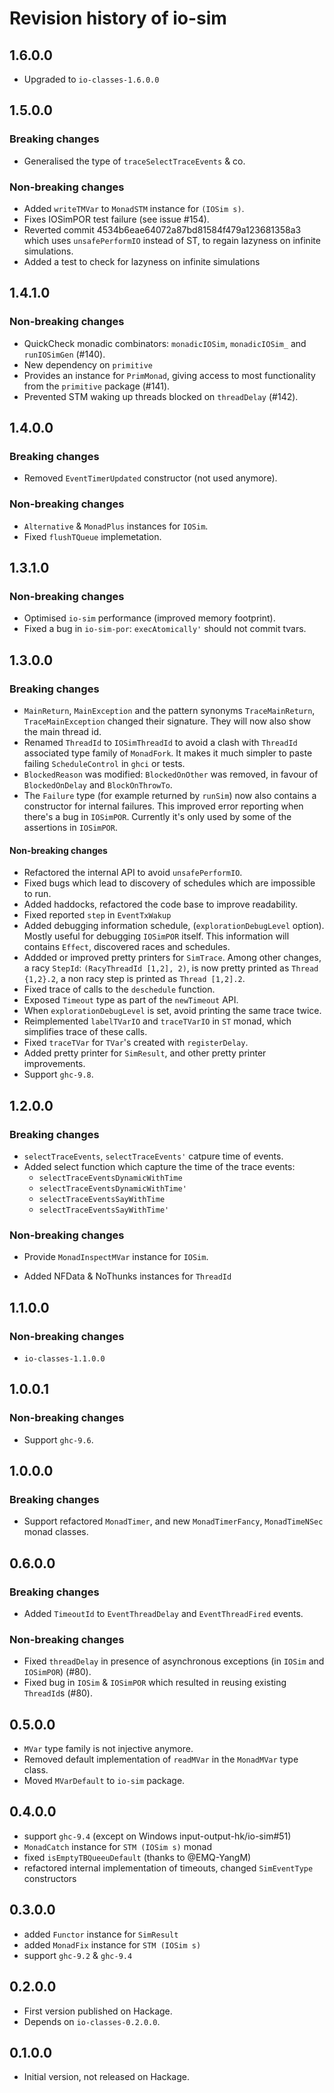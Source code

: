 # Revision history of io-sim

## 1.6.0.0

- Upgraded to `io-classes-1.6.0.0`

## 1.5.0.0

### Breaking changes

- Generalised the type of `traceSelectTraceEvents` & co.

### Non-breaking changes

- Added `writeTMVar` to `MonadSTM` instance for `(IOSim s)`.
- Fixes IOSimPOR test failure (see issue #154).
- Reverted commit 4534b6eae64072a87bd81584f479a123681358a3 which uses
  `unsafePerformIO` instead of ST, to regain lazyness on infinite simulations.
- Added a test to check for lazyness on infinite simulations

## 1.4.1.0

### Non-breaking changes

* QuickCheck monadic combinators: `monadicIOSim`, `monadicIOSim_` and `runIOSimGen` (#140).
* New dependency on `primitive`
* Provides an instance for `PrimMonad`, giving access to most functionality
  from the `primitive` package (#141).
* Prevented STM waking up threads blocked on `threadDelay` (#142).

## 1.4.0.0

### Breaking changes

* Removed `EventTimerUpdated` constructor (not used anymore).

### Non-breaking changes

* `Alternative` & `MonadPlus` instances for `IOSim`.
* Fixed `flushTQueue` implemetation.

## 1.3.1.0

### Non-breaking changes

* Optimised `io-sim` performance (improved memory footprint).
* Fixed a bug in `io-sim-por`: `execAtomically'` should not commit tvars.

## 1.3.0.0

### Breaking changes

* `MainReturn`, `MainException` and the pattern synonyms `TraceMainReturn`,
  `TraceMainException` changed their signature.  They will now also show the main thread id.
* Renamed `ThreadId` to `IOSimThreadId` to avoid a clash with `ThreadId`
  associated type family of `MonadFork`.  It makes it much simpler to paste
  failing `ScheduleControl` in `ghci` or tests.
* `BlockedReason` was modified: `BlockedOnOther` was removed, in favour of `BlockedOnDelay` and `BlockOnThrowTo`.
* The `Failure` type (for example returned by `runSim`) now also contains
  a constructor for internal failures.  This improved error reporting when
  there's a bug in `IOSimPOR`.  Currently it's only used by some of the
  assertions in `IOSimPOR`.

#### Non-breaking changes

* Refactored the internal API to avoid `unsafePerformIO`.
* Fixed bugs which lead to discovery of schedules which are impossible to run.
* Added haddocks, refactored the code base to improve readability.
* Fixed reported `step` in `EventTxWakup`
* Added debugging information schedule, (`explorationDebugLevel` option).
  Mostly useful for debugging `IOSimPOR` itself.  This information will
  contains `Effect`, discovered races and schedules.
* Addded or improved pretty printers for `SimTrace`.  Among other changes,
  a racy `StepId`: `(RacyThreadId [1,2], 2)`, is now pretty printed as `Thread
  {1,2}.2`, a non racy step is printed as `Thread [1,2].2`.
* Fixed trace of calls to the `deschedule` function.
* Exposed `Timeout` type as part of the `newTimeout` API.
* When `explorationDebugLevel` is set, avoid printing the same trace twice.
* Reimplemented `labelTVarIO` and `traceTVarIO` in `ST` monad, which simplifies
  trace of these calls.
* Fixed `traceTVar` for `TVar`'s created with `registerDelay`.
* Added pretty printer for `SimResult`, and other pretty printer improvements.
* Support `ghc-9.8`.

## 1.2.0.0

### Breaking changes

* `selectTraceEvents`, `selectTraceEvents'` catpure time of events.
* Added select function which capture the time of the trace events:
  - `selectTraceEventsDynamicWithTime`
  - `selectTraceEventsDynamicWithTime'`
  - `selectTraceEventsSayWithTime`
  - `selectTraceEventsSayWithTime'`

### Non-breaking changes

* Provide `MonadInspectMVar` instance for `IOSim`.
- Added NFData & NoThunks instances for `ThreadId`

## 1.1.0.0

### Non-breaking changes

* `io-classes-1.1.0.0`

## 1.0.0.1

### Non-breaking changes

* Support `ghc-9.6`.

## 1.0.0.0

### Breaking changes

* Support refactored `MonadTimer`, and new `MonadTimerFancy`, `MonadTimeNSec`
  monad classes.

## 0.6.0.0

### Breaking changes

* Added `TimeoutId` to `EventThreadDelay` and `EventThreadFired` events.

### Non-breaking changes

* Fixed `threadDelay` in presence of asynchronous exceptions (in `IOSim` and `IOSimPOR`) (#80).
* Fixed bug in `IOSim` & `IOSimPOR` which resulted in reusing existing
  `ThreadId`s (#80).

## 0.5.0.0

* `MVar` type family is not injective anymore.
* Removed default implementation of `readMVar` in the `MonadMVar` type class.
* Moved `MVarDefault` to `io-sim` package.

## 0.4.0.0

* support `ghc-9.4` (except on Windows input-output-hk/io-sim#51)
* `MonadCatch` instance for `STM (IOSim s)` monad
* fixed `isEmptyTBQueeuDefault` (thanks to @EMQ-YangM)
* refactored internal implementation of timeouts, changed `SimEventType`
  constructors

## 0.3.0.0

* added `Functor` instance for `SimResult`
* added `MonadFix` instance for `STM (IOSim s)`
* support `ghc-9.2` & `ghc-9.4`

## 0.2.0.0

* First version published on Hackage.
* Depends on `io-classes-0.2.0.0`.

## 0.1.0.0

* Initial version, not released on Hackage.
